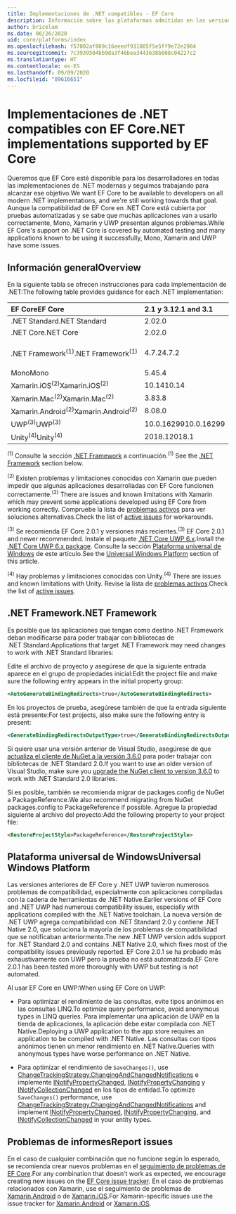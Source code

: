 ```yaml
---
title: Implementaciones de .NET compatibles - EF Core
description: Información sobre las plataformas admitidas en las versiones de Entity Framework Core
author: bricelam
ms.date: 06/26/2020
uid: core/platforms/index
ms.openlocfilehash: f57002af869c16eeedf931085f5e5ff9e72e2984
ms.sourcegitcommit: 7c3939504bb9da3f46bea3443638b808c04227c2
ms.translationtype: HT
ms.contentlocale: es-ES
ms.lasthandoff: 09/09/2020
ms.locfileid: "89616651"
---
```

# <a name="net-implementations-supported-by-ef-core"></a><span data-ttu-id="e0562-103">Implementaciones de .NET compatibles con EF Core</span><span class="sxs-lookup"><span data-stu-id="e0562-103">.NET implementations supported by EF Core</span></span>

<span data-ttu-id="e0562-104">Queremos que EF Core esté disponible para los desarrolladores en todas las implementaciones de .NET modernas y seguimos trabajando para alcanzar ese objetivo.</span><span class="sxs-lookup"><span data-stu-id="e0562-104">We want EF Core to be available to developers on all modern .NET implementations, and we're still working towards that goal.</span></span> <span data-ttu-id="e0562-105">Aunque la compatibilidad de EF Core en .NET Core está cubierta por pruebas automatizadas y se sabe que muchas aplicaciones van a usarlo correctamente, Mono, Xamarin y UWP presentan algunos problemas.</span><span class="sxs-lookup"><span data-stu-id="e0562-105">While EF Core's support on .NET Core is covered by automated testing and many applications known to be using it successfully, Mono, Xamarin and UWP have some issues.</span></span>

## <a name="overview"></a><span data-ttu-id="e0562-106">Información general</span><span class="sxs-lookup"><span data-stu-id="e0562-106">Overview</span></span>

<span data-ttu-id="e0562-107">En la siguiente tabla se ofrecen instrucciones para cada implementación de .NET:</span><span class="sxs-lookup"><span data-stu-id="e0562-107">The following table provides guidance for each .NET implementation:</span></span>

| <span data-ttu-id="e0562-108">EF Core</span><span class="sxs-lookup"><span data-stu-id="e0562-108">EF Core</span></span>                       | <span data-ttu-id="e0562-109">2.1 y 3.1</span><span class="sxs-lookup"><span data-stu-id="e0562-109">2.1 and 3.1</span></span> | <span data-ttu-id="e0562-110">5.0</span><span class="sxs-lookup"><span data-stu-id="e0562-110">5.0</span></span>             |
|:------------------------------|:------------|:----------------|
| <span data-ttu-id="e0562-111">.NET Standard</span><span class="sxs-lookup"><span data-stu-id="e0562-111">.NET Standard</span></span>                 | <span data-ttu-id="e0562-112">2.0</span><span class="sxs-lookup"><span data-stu-id="e0562-112">2.0</span></span>         | <span data-ttu-id="e0562-113">2.1</span><span class="sxs-lookup"><span data-stu-id="e0562-113">2.1</span></span>             |
| <span data-ttu-id="e0562-114">.NET Core</span><span class="sxs-lookup"><span data-stu-id="e0562-114">.NET Core</span></span>                     | <span data-ttu-id="e0562-115">2.0</span><span class="sxs-lookup"><span data-stu-id="e0562-115">2.0</span></span>         | <span data-ttu-id="e0562-116">3.0</span><span class="sxs-lookup"><span data-stu-id="e0562-116">3.0</span></span>             |
| <span data-ttu-id="e0562-117">.NET Framework<sup>(1)</sup></span><span class="sxs-lookup"><span data-stu-id="e0562-117">.NET Framework<sup>(1)</sup></span></span>  | <span data-ttu-id="e0562-118">4.7.2</span><span class="sxs-lookup"><span data-stu-id="e0562-118">4.7.2</span></span>       | <span data-ttu-id="e0562-119">(no se admite)</span><span class="sxs-lookup"><span data-stu-id="e0562-119">(not supported)</span></span> |
| <span data-ttu-id="e0562-120">Mono</span><span class="sxs-lookup"><span data-stu-id="e0562-120">Mono</span></span>                          | <span data-ttu-id="e0562-121">5.4</span><span class="sxs-lookup"><span data-stu-id="e0562-121">5.4</span></span>         | <span data-ttu-id="e0562-122">6.4</span><span class="sxs-lookup"><span data-stu-id="e0562-122">6.4</span></span>             |
| <span data-ttu-id="e0562-123">Xamarin.iOS<sup>(2)</sup></span><span class="sxs-lookup"><span data-stu-id="e0562-123">Xamarin.iOS<sup>(2)</sup></span></span>     | <span data-ttu-id="e0562-124">10.14</span><span class="sxs-lookup"><span data-stu-id="e0562-124">10.14</span></span>       | <span data-ttu-id="e0562-125">12.16</span><span class="sxs-lookup"><span data-stu-id="e0562-125">12.16</span></span>           |
| <span data-ttu-id="e0562-126">Xamarin.Mac<sup>(2)</sup></span><span class="sxs-lookup"><span data-stu-id="e0562-126">Xamarin.Mac<sup>(2)</sup></span></span>     | <span data-ttu-id="e0562-127">3.8</span><span class="sxs-lookup"><span data-stu-id="e0562-127">3.8</span></span>         | <span data-ttu-id="e0562-128">5.16</span><span class="sxs-lookup"><span data-stu-id="e0562-128">5.16</span></span>            |
| <span data-ttu-id="e0562-129">Xamarin.Android<sup>(2)</sup></span><span class="sxs-lookup"><span data-stu-id="e0562-129">Xamarin.Android<sup>(2)</sup></span></span> | <span data-ttu-id="e0562-130">8.0</span><span class="sxs-lookup"><span data-stu-id="e0562-130">8.0</span></span>         | <span data-ttu-id="e0562-131">10.0</span><span class="sxs-lookup"><span data-stu-id="e0562-131">10.0</span></span>            |
| <span data-ttu-id="e0562-132">UWP<sup>(3)</sup></span><span class="sxs-lookup"><span data-stu-id="e0562-132">UWP<sup>(3)</sup></span></span>             | <span data-ttu-id="e0562-133">10.0.16299</span><span class="sxs-lookup"><span data-stu-id="e0562-133">10.0.16299</span></span>  | <span data-ttu-id="e0562-134">TBD</span><span class="sxs-lookup"><span data-stu-id="e0562-134">TBD</span></span>             |
| <span data-ttu-id="e0562-135">Unity<sup>(4)</sup></span><span class="sxs-lookup"><span data-stu-id="e0562-135">Unity<sup>(4)</sup></span></span>           | <span data-ttu-id="e0562-136">2018.1</span><span class="sxs-lookup"><span data-stu-id="e0562-136">2018.1</span></span>      | <span data-ttu-id="e0562-137">TBD</span><span class="sxs-lookup"><span data-stu-id="e0562-137">TBD</span></span>             |

<span data-ttu-id="e0562-138"><sup>(1)</sup> Consulte la sección [.NET Framework](#net-framework) a continuación.</span><span class="sxs-lookup"><span data-stu-id="e0562-138"><sup>(1)</sup> See the [.NET Framework](#net-framework) section below.</span></span>

<span data-ttu-id="e0562-139"><sup>(2)</sup> Existen problemas y limitaciones conocidas con Xamarin que pueden impedir que algunas aplicaciones desarrolladas con EF Core funcionen correctamente.</span><span class="sxs-lookup"><span data-stu-id="e0562-139"><sup>(2)</sup> There are issues and known limitations with Xamarin which may prevent some applications developed using EF Core from working correctly.</span></span> <span data-ttu-id="e0562-140">Compruebe la lista de [problemas activos](https://github.com/aspnet/entityframeworkCore/issues?q=is%3Aopen+is%3Aissue+label%3Aarea-xamarin) para ver soluciones alternativas.</span><span class="sxs-lookup"><span data-stu-id="e0562-140">Check the list of [active issues](https://github.com/aspnet/entityframeworkCore/issues?q=is%3Aopen+is%3Aissue+label%3Aarea-xamarin) for workarounds.</span></span>

<span data-ttu-id="e0562-141"><sup>(3)</sup> Se recomienda EF Core 2.0.1 y versiones más recientes.</span><span class="sxs-lookup"><span data-stu-id="e0562-141"><sup>(3)</sup> EF Core 2.0.1 and newer recommended.</span></span> <span data-ttu-id="e0562-142">Instale el paquete [.NET Core UWP 6.x](https://www.nuget.org/packages/Microsoft.NETCore.UniversalWindowsPlatform/).</span><span class="sxs-lookup"><span data-stu-id="e0562-142">Install the [.NET Core UWP 6.x package](https://www.nuget.org/packages/Microsoft.NETCore.UniversalWindowsPlatform/).</span></span> <span data-ttu-id="e0562-143">Consulte la sección [Plataforma universal de Windows](#universal-windows-platform) de este artículo.</span><span class="sxs-lookup"><span data-stu-id="e0562-143">See the [Universal Windows Platform](#universal-windows-platform) section of this article.</span></span>

<span data-ttu-id="e0562-144"><sup>(4)</sup> Hay problemas y limitaciones conocidas con Unity.</span><span class="sxs-lookup"><span data-stu-id="e0562-144"><sup>(4)</sup> There are issues and known limitations with Unity.</span></span> <span data-ttu-id="e0562-145">Revise la lista de [problemas activos](https://github.com/aspnet/entityframeworkCore/issues?q=is%3Aopen+is%3Aissue+label%3Aarea-unity).</span><span class="sxs-lookup"><span data-stu-id="e0562-145">Check the list of [active issues](https://github.com/aspnet/entityframeworkCore/issues?q=is%3Aopen+is%3Aissue+label%3Aarea-unity).</span></span>

## <a name="net-framework"></a><span data-ttu-id="e0562-146">.NET Framework</span><span class="sxs-lookup"><span data-stu-id="e0562-146">.NET Framework</span></span>

<span data-ttu-id="e0562-147">Es posible que las aplicaciones que tengan como destino .NET Framework deban modificarse para poder trabajar con bibliotecas de .NET Standard:</span><span class="sxs-lookup"><span data-stu-id="e0562-147">Applications that target .NET Framework may need changes to work with .NET Standard libraries:</span></span>

<span data-ttu-id="e0562-148">Edite el archivo de proyecto y asegúrese de que la siguiente entrada aparece en el grupo de propiedades inicial:</span><span class="sxs-lookup"><span data-stu-id="e0562-148">Edit the project file and make sure the following entry appears in the initial property group:</span></span>

``` xml
<AutoGenerateBindingRedirects>true</AutoGenerateBindingRedirects>
```

<span data-ttu-id="e0562-149">En los proyectos de prueba, asegúrese también de que la entrada siguiente está presente:</span><span class="sxs-lookup"><span data-stu-id="e0562-149">For test projects, also make sure the following entry is present:</span></span>

``` xml
<GenerateBindingRedirectsOutputType>true</GenerateBindingRedirectsOutputType>
```

<span data-ttu-id="e0562-150">Si quiere usar una versión anterior de Visual Studio, asegúrese de que [actualiza el cliente de NuGet a la versión 3.6.0](https://www.nuget.org/downloads) para poder trabajar con bibliotecas de .NET Standard 2.0.</span><span class="sxs-lookup"><span data-stu-id="e0562-150">If you want to use an older version of Visual Studio, make sure you [upgrade the NuGet client to version 3.6.0](https://www.nuget.org/downloads) to work with .NET Standard 2.0 libraries.</span></span>

<span data-ttu-id="e0562-151">Si es posible, también se recomienda migrar de packages.config de NuGet a PackageReference.</span><span class="sxs-lookup"><span data-stu-id="e0562-151">We also recommend migrating from NuGet packages.config to PackageReference if possible.</span></span> <span data-ttu-id="e0562-152">Agregue la propiedad siguiente al archivo del proyecto:</span><span class="sxs-lookup"><span data-stu-id="e0562-152">Add the following property to your project file:</span></span>

``` xml
<RestoreProjectStyle>PackageReference</RestoreProjectStyle>
```

## <a name="universal-windows-platform"></a><span data-ttu-id="e0562-153">Plataforma universal de Windows</span><span class="sxs-lookup"><span data-stu-id="e0562-153">Universal Windows Platform</span></span>

<span data-ttu-id="e0562-154">Las versiones anteriores de EF Core y .NET UWP tuvieron numerosos problemas de compatibilidad, especialmente con aplicaciones compiladas con la cadena de herramientas de .NET Native.</span><span class="sxs-lookup"><span data-stu-id="e0562-154">Earlier versions of EF Core and .NET UWP had numerous compatibility issues, especially with applications compiled with the .NET Native toolchain.</span></span> <span data-ttu-id="e0562-155">La nueva versión de .NET UWP agrega compatibilidad con .NET Standard 2.0 y contiene .NET Native 2.0, que soluciona la mayoría de los problemas de compatibilidad que se notificaban anteriormente.</span><span class="sxs-lookup"><span data-stu-id="e0562-155">The new .NET UWP version adds support for .NET Standard 2.0 and contains .NET Native 2.0, which fixes most of the compatibility issues previously reported.</span></span> <span data-ttu-id="e0562-156">EF Core 2.0.1 se ha probado más exhaustivamente con UWP pero la prueba no está automatizada.</span><span class="sxs-lookup"><span data-stu-id="e0562-156">EF Core 2.0.1 has been tested more thoroughly with UWP but testing is not automated.</span></span>

<span data-ttu-id="e0562-157">Al usar EF Core en UWP:</span><span class="sxs-lookup"><span data-stu-id="e0562-157">When using EF Core on UWP:</span></span>

* <span data-ttu-id="e0562-158">Para optimizar el rendimiento de las consultas, evite tipos anónimos en las consultas LINQ.</span><span class="sxs-lookup"><span data-stu-id="e0562-158">To optimize query performance, avoid anonymous types in LINQ queries.</span></span> <span data-ttu-id="e0562-159">Para implementar una aplicación de UWP en la tienda de aplicaciones, la aplicación debe estar compilada con .NET Native.</span><span class="sxs-lookup"><span data-stu-id="e0562-159">Deploying a UWP application to the app store requires an application to be compiled with .NET Native.</span></span> <span data-ttu-id="e0562-160">Las consultas con tipos anónimos tienen un menor rendimiento en .NET Native.</span><span class="sxs-lookup"><span data-stu-id="e0562-160">Queries with anonymous types have worse performance on .NET Native.</span></span>

* <span data-ttu-id="e0562-161">Para optimizar el rendimiento de `SaveChanges()`, use [ChangeTrackingStrategy.ChangingAndChangedNotifications](/dotnet/api/microsoft.entityframeworkcore.changetrackingstrategy) e implemente [INotifyPropertyChanged](https://msdn.microsoft.com/library/system.componentmodel.inotifypropertychanged.aspx), [INotifyPropertyChanging](https://msdn.microsoft.com/library/system.componentmodel.inotifypropertychanging.aspx) y [INotifyCollectionChanged](https://msdn.microsoft.com/library/system.collections.specialized.inotifycollectionchanged.aspx) en los tipos de entidad.</span><span class="sxs-lookup"><span data-stu-id="e0562-161">To optimize `SaveChanges()` performance, use [ChangeTrackingStrategy.ChangingAndChangedNotifications](/dotnet/api/microsoft.entityframeworkcore.changetrackingstrategy) and implement [INotifyPropertyChanged](https://msdn.microsoft.com/library/system.componentmodel.inotifypropertychanged.aspx), [INotifyPropertyChanging](https://msdn.microsoft.com/library/system.componentmodel.inotifypropertychanging.aspx), and [INotifyCollectionChanged](https://msdn.microsoft.com/library/system.collections.specialized.inotifycollectionchanged.aspx) in your entity types.</span></span>

## <a name="report-issues"></a><span data-ttu-id="e0562-162">Problemas de informes</span><span class="sxs-lookup"><span data-stu-id="e0562-162">Report issues</span></span>

<span data-ttu-id="e0562-163">En el caso de cualquier combinación que no funcione según lo esperado, se recomienda crear nuevos problemas en el [seguimiento de problemas de EF Core](https://github.com/aspnet/entityframeworkcore/issues/new).</span><span class="sxs-lookup"><span data-stu-id="e0562-163">For any combination that doesn't work as expected, we encourage creating new issues on the [EF Core issue tracker](https://github.com/aspnet/entityframeworkcore/issues/new).</span></span> <span data-ttu-id="e0562-164">En el caso de problemas relacionados con Xamarin, use el seguimiento de problemas de [Xamarin.Android](https://github.com/xamarin/xamarin-android/issues/new) o de [Xamarin.iOS](https://github.com/xamarin/xamarin-macios/issues/new).</span><span class="sxs-lookup"><span data-stu-id="e0562-164">For Xamarin-specific issues use the issue tracker for [Xamarin.Android](https://github.com/xamarin/xamarin-android/issues/new) or [Xamarin.iOS](https://github.com/xamarin/xamarin-macios/issues/new).</span></span>
